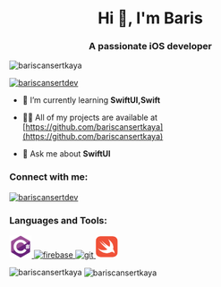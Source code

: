 <h1 align="center">Hi 👋, I'm Baris</h1>
<h3 align="center">A passionate iOS developer</h3>

<p align="left"> <img src="https://komarev.com/ghpvc/?username=bariscansertkaya&label=Profile%20views&color=0e75b6&style=flat" alt="bariscansertkaya" /> </p>

<p align="left"> <a href="https://twitter.com/bariscansertdev" target="blank"><img src="https://img.shields.io/twitter/follow/bariscansertdev?logo=twitter&style=for-the-badge" alt="bariscansertdev" /></a> </p>

- 🌱 I’m currently learning **SwiftUI,Swift**

- 👨‍💻 All of my projects are available at [https://github.com/bariscansertkaya](https://github.com/bariscansertkaya)

- 💬 Ask me about **SwiftUI**

<h3 align="left">Connect with me:</h3>
<p align="left">
<a href="https://twitter.com/bariscansertdev" target="blank"><img align="center" src="https://raw.githubusercontent.com/rahuldkjain/github-profile-readme-generator/master/src/images/icons/Social/twitter.svg" alt="bariscansertdev" height="30" width="40" /></a>
</p>

<h3 align="left">Languages and Tools:</h3>
<p align="left"> <a href="https://www.w3schools.com/cs/" target="_blank" rel="noreferrer"> <img src="https://raw.githubusercontent.com/devicons/devicon/master/icons/csharp/csharp-original.svg" alt="csharp" width="40" height="40"/> </a> <a href="https://firebase.google.com/" target="_blank" rel="noreferrer"> <img src="https://www.vectorlogo.zone/logos/firebase/firebase-icon.svg" alt="firebase" width="40" height="40"/> </a> <a href="https://git-scm.com/" target="_blank" rel="noreferrer"> <img src="https://www.vectorlogo.zone/logos/git-scm/git-scm-icon.svg" alt="git" width="40" height="40"/> </a> <a href="https://developer.apple.com/swift/" target="_blank" rel="noreferrer"> <img src="https://raw.githubusercontent.com/devicons/devicon/master/icons/swift/swift-original.svg" alt="swift" width="40" height="40"/> </a> </p>

<p><img align="left" src="https://github-readme-stats.vercel.app/api/top-langs?username=bariscansertkaya&show_icons=true&locale=en&layout=compact" alt="bariscansertkaya" /></p>

<p>&nbsp;<img align="center" src="https://github-readme-stats.vercel.app/api?username=bariscansertkaya&show_icons=true&locale=en" alt="bariscansertkaya" /></p>
